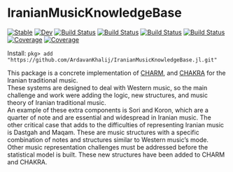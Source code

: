 # IranianMusicKnowledgeBase

[![Stable](https://img.shields.io/badge/docs-stable-blue.svg)](https://ArdavanKhalij.github.io/IranianMusicKnowledgeBase.jl/stable/)
 [![Dev](https://img.shields.io/badge/docs-dev-blue.svg)](https://ArdavanKhalij.github.io/IranianMusicKnowledgeBase.jl/dev/)
 [![Build Status](https://github.com/ArdavanKhalij/IranianMusicKnowledgeBase.jl/actions/workflows/CI.yml/badge.svg?branch=main)](https://github.com/ArdavanKhalij/IranianMusicKnowledgeBase.jl/actions/workflows/CI.yml?query=branch%3Amain)
 [![Build Status](https://travis-ci.com/ArdavanKhalij/IranianMusicKnowledgeBase.jl.svg?branch=main)](https://travis-ci.com/ArdavanKhalij/IranianMusicKnowledgeBase.jl)
 [![Build Status](https://ci.appveyor.com/api/projects/status/github/ArdavanKhalij/IranianMusicKnowledgeBase.jl?svg=true)](https://ci.appveyor.com/project/ArdavanKhalij/IranianMusicKnowledgeBase-jl)
 [![Build Status](https://api.cirrus-ci.com/github/ArdavanKhalij/IranianMusicKnowledgeBase.jl.svg)](https://cirrus-ci.com/github/ArdavanKhalij/IranianMusicKnowledgeBase.jl)
 [![Coverage](https://codecov.io/gh/ArdavanKhalij/IranianMusicKnowledgeBase.jl/branch/main/graph/badge.svg)](https://codecov.io/gh/ArdavanKhalij/IranianMusicKnowledgeBase.jl)
 [![Coverage](https://coveralls.io/repos/github/ArdavanKhalij/IranianMusicKnowledgeBase.jl/badge.svg?branch=main)](https://coveralls.io/github/ArdavanKhalij/IranianMusicKnowledgeBase.jl?branch=main)

 Install:
`pkg> add "https://github.com/ArdavanKhalij/IranianMusicKnowledgeBase.jl.git"`

This package is a concrete implementation of [CHARM](https://github.com/nick-harley/Charm), and [CHAKRA](https://github.com/nick-harley/Chakra) for the Iranian traditional music.</br>
These systems are designed to deal with Western music, so the main challenge and work were adding the logic, new structures, and music theory of Iranian traditional music.</br>
An example of these extra components is Sori and Koron, which are a quarter of note and are essential and widespread in Iranian music. The other critical case that adds to the difficulties of representing Iranian music is Dastgah and Maqam. These are music structures with a specific combination of notes and structures similar to Western music’s mode. </br>
Other music representation challenges must be addressed before the statistical model is built. These new structures have been added to CHARM and CHAKRA.</br>

